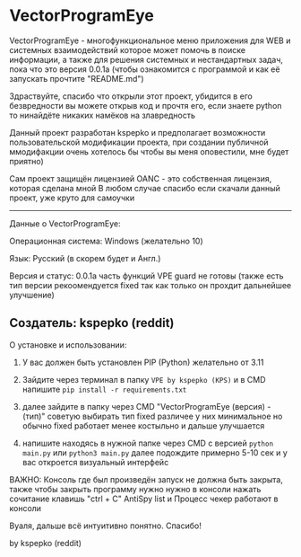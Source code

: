 # VectorProgramEye
VectorProgramEye - многофункциональное меню приложения для WEB и системных взаимодействий которое может помочь в поиске информации, а также для решения системных и нестандартных задач, пока что это версия 0.0.1a  (чтобы ознакомится с программой и как её запускать прочтите "README.md")

Здраствуйте, спасибо что открыли этот проект, убидится в его безвредности вы можете открыв код и прочтя его, если знаете python то нинайдёте никаких намёков на злавредность

Данный проект разработан kspepko и предполагает возможности пользовательской модификации проекта, при создании публичной ммодифакции очень хотелось бы чтобы вы меня
оповестили, мне будет приятно)

Сам проект защищён лицензией OANC - это собственная лицензия, которая сделана мной
В любом случае спасибо если скачали данный проект, уже круто для самоучки

-----------------------------------------------------------------------------------------------------------------------------------------------------------------------------
Данные о VectorProgramEye:

Операционная система: Windows (желательно 10)

Язык: Русский (в скорем будет и Англ.)

Версия и статус: 0.0.1a часть функций VPE guard не готовы (также есть тип версии рекоомендуется fixed так как только он прохдит дальнейшее улучшение)

Создатель: kspepko (reddit)
-----------------------------------------------------------------------------------------------------------------------------------------------------------------------------
О установке и использовании:
1. У вас должен быть установлен PIP (Python) желательно от 3.11

2. Зайдите через терминал в папку `VPE by kspepko (KPS)` и в CMD напишите `pip install -r requirements.txt`

3. далее зайдите в папку через CMD "VectorProgramEye (версия) - (тип)" советую выбирать тип fixed различее у них минимальное но обычно fixed работает менее костыльно и дальше улучшается

4. напишите находясь в нужной папке через CMD с версией `python main.py` или `python3 main.py` далее подождите примерно 5-10 сек и у вас откроется визуальный интерфейс 

ВАЖНО: Консоль где был произведён запуск не должна быть закрыта, также чтобы закрыть программу нужно нужно в консоли нажать сочитание клавишь "ctrl + C"
AntiSpy list и Процесс чекер работают в консоли



Вуаля, дальше всё интуитивно понятно. Спасибо! 

by kspepko (reddit)
